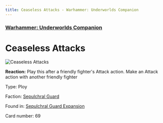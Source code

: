 ```yaml
---
title: Ceaseless Attacks - Warhammer: Underworlds Companion
---
```


### [Warhammer: Underworlds Companion](https://guidokessels.github.io/wh-underworlds)

  

# Ceaseless Attacks

![Ceaseless Attacks](https://warhammerunderworlds.com/wp-content/uploads/sites/6/2017/12/069_ENG-Ceaseless-Attacks.png)

<b>Reaction:</b> Play this after a friendly fighter's Attack action. Make an Attack action with another friendly fighter

Type: Ploy

Faction: [Sepulchral Guard](https://guidokessels.github.io/wh-underworlds/factions/sepulchral-guard)

Found in: [Sepulchral Guard Expansion](https://guidokessels.github.io/wh-underworlds/locations/sepulchral-guard-expansion)

Card number: 69
